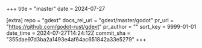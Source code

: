 +++
title = "master"
date = 2024-07-27

[extra]
repo = "gdext"
docs_rel_url = "gdext/master/godot"
pr_url = "https://github.com/godot-rust/gdext"
pr_author = ""
sort_key = 9999-01-01
date_time = 2024-07-27T14:24:12Z
commit_sha = "355dae97d3ba2a1493e4af64ac651842a33e5279"
+++


